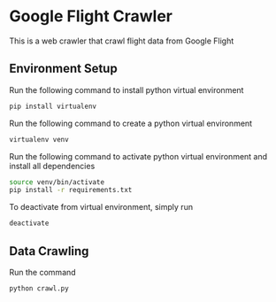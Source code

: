 # Google Flight Crawler
This is a web crawler that crawl flight data from Google Flight

## Environment Setup
Run the following command to install python virtual environment
```sh
pip install virtualenv
```

Run the following command to create a python virtual environment
```sh
virtualenv venv
```

Run the following command to activate python virtual environment and install all dependencies
```sh
source venv/bin/activate
pip install -r requirements.txt
```

To deactivate from virtual environment, simply run
```sh
deactivate
```

## Data Crawling
Run the command
```sh
python crawl.py
```
